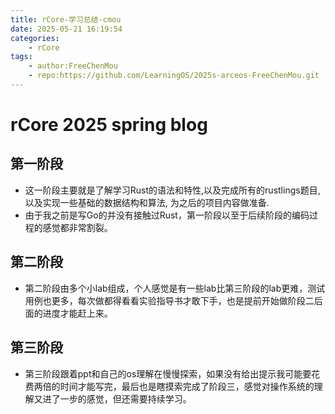 ```yaml
---
title: rCore-学习总结-cmou
date: 2025-05-21 16:19:54
categories:
    - rCore
tags:
    - author:FreeChenMou
    - repo:https://github.com/LearningOS/2025s-arceos-FreeChenMou.git
---
```


# rCore 2025 spring blog

## 第一阶段

- 这一阶段主要就是了解学习Rust的语法和特性,以及完成所有的rustlings题目, 以及实现一些基础的数据结构和算法, 为之后的项目内容做准备.
- 由于我之前是写Go的并没有接触过Rust，第一阶段以至于后续阶段的编码过程的感觉都非常割裂。

## 第二阶段

- 第二阶段由多个小lab组成，个人感觉是有一些lab比第三阶段的lab更难，测试用例也更多，每次做都得看看实验指导书才敢下手，也是提前开始做阶段二后面的进度才能赶上来。

## 第三阶段

- 第三阶段跟着ppt和自己的os理解在慢慢探索，如果没有给出提示我可能要花费两倍的时间才能写完，最后也是瞎摸索完成了阶段三，感觉对操作系统的理解又进了一步的感觉，但还需要持续学习。

<!-- more -->